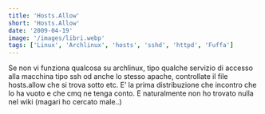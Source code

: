 ```yaml
---
title: 'Hosts.Allow'
short: 'Hosts.Allow'
date: '2009-04-19'
image: '/images/libri.webp'
tags: ['Linux', 'Archlinux', 'hosts', 'sshd', 'httpd', 'Fuffa']
---
```


Se non vi funziona qualcosa su archlinux, tipo qualche servizio di accesso alla macchina tipo ssh od anche lo stesso apache, controllate il file hosts.allow che si trova sotto etc. E’ la prima distribuzione che incontro che lo ha vuoto e che cmq ne tenga conto. E naturalmente non ho trovato nulla nel wiki (magari ho cercato male..)